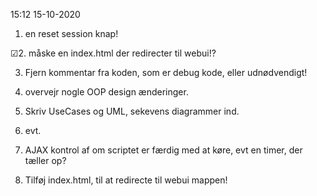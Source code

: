 

15:12 15-10-2020

1. en reset session knap!

☑2. måske en index.html der redirecter til webui!?

3. Fjern kommentar fra koden, som er debug kode, eller udnødvendigt!

4. overvejr nogle OOP design ænderinger.

5. Skriv UseCases og UML, sekevens diagrammer ind.

6. evt.

7. AJAX kontrol af om scriptet er færdig med at køre, evt en timer, der tæller op?

8. Tilføj index.html, til at redirecte til webui mappen!

